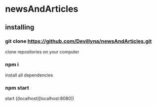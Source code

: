 # newsAndArticles

## installing

### git clone https://github.com/Devillyna/newsAndArticles.git

clone repositories on your computer

### npm i

install all dependencies

### npm start

start ((localhost)[localhost:8080])
